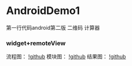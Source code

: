# AndroidDemo1
第一行代码android第二版 二维码 计算器

### widget+remoteView
流程图：
[!github](https://raw.githubusercontent.com/jackyjie/AndroidDemo1/master/images/widget流程图.gif "widget流程图")
模块图：
[!github](https://raw.githubusercontent.com/jackyjie/AndroidDemo1/master/images/widget模块图.gif "widget模块图")
结果图：
[!github](https://raw.githubusercontent.com/jackyjie/AndroidDemo1/master/images/widget.gif "widget结果图")

